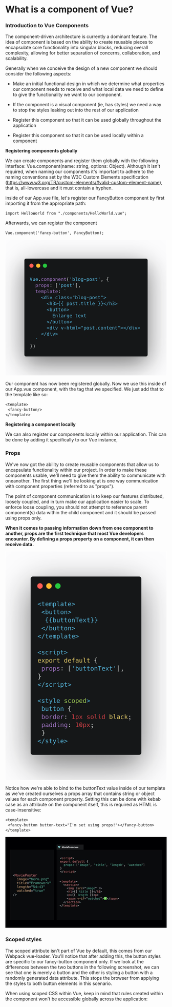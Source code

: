 # What is a component of Vue?

### Introduction to Vue Components

The component-driven architecture is currently a dominant feature. The idea of component is based on the ability to create reusable pieces to encapsulate core functionality into singular blocks, reducing overall complexity, allowing for better separation of concerns, collaboration, and scalability.

Generally when we conceive the design of a new component we should consider the following aspects:

- Make an initial functional design in which we determine what properties our component needs to receive and what local data we need to define to give the functionality we want to our component.

- If the component is a visual component (ie, has styles) we need a way to stop the styles leaking out into the rest of our application

- Register this component so that it can be used globally throughout the application

- Register this component so that it can be used locally within a component

**Registering components globally**

We can create components and register them globally with the following interface: Vue.component(name: string, options: Object<VueInstance>). Although it isn't required, when naming our components it's important to adhere to the naming conventions set by the W3C Custom Elements specification (https://www.w3.org/TR/custom-elements/#valid-custom-element-name), that is, all-lowercase and it must contain a hyphen.

inside of our App.vue file, let's register our FancyButton component by first importing it from the appropriate path:

```
import HelloWorld from "./components/HelloWorld.vue";
```
Afterwards, we can register the component

```
Vue.component('fancy-button', FancyButton);
```
![props](../assets/class4/registerComponent.png)


Our component has now been registered globally. Now we use this inside of our App.vue component, with the tag that we specified. We just add that to the template like so:

```
<template>
 <fancy-button/>
</template>
```
**Registering a component locally**

We can also register our components locally within our application. This can be done by adding it specifically to our Vue instance,


### Props

We've now got the ability to create reusable components that allow us to encapsulate functionality within our project. In order to make these components usable, we'll need to give them the ability to communicate with oneanother. The first thing we'll be looking at is one way communication with component properties (referred to as "props").

The point of component communication is to keep our features distributed, loosely coupled, and in turn make our application easier to scale. To enforce loose coupling, you should not attempt to reference parent component(s) data within the child component and it should be passed using props only.

**When it comes to passing information down from one component to another, props are the first technique that most Vue developers encounter. By defining a props property on a component, it can then receive data.**

![propsCommunication](../assets/class4/propsCommunication.png)

Notice how we're able to bind to the buttonText value inside of our template as we've created ourselves a props array that contains string or object values for each component property. Setting this can be done with kebab case as an attribute on the component itself, this is required as HTML is case-insensitive:

```
<template>
 <fancy-button button-text="I'm set using props!"></fancy-button>
</template>
```

![props](../assets/class4/propsComponent.jpg)


### Scoped styles

The scoped attribute isn't part of Vue by default, this comes from our Webpack vue-loader. You'll notice that after adding this, the button styles are specific to our fancy-button component only. If we look at the differences between the two buttons in the following screenshot, we can see that one is merely a button and the other is styling a button with a randomly generated data attribute. This stops the browser from applying the styles to both button elements in this scenario.

When using scoped CSS within Vue, keep in mind that rules created within the component won't be accessible globally across the application: